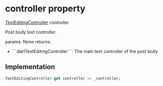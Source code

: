 


# controller property









[TextEditingController](https://api.flutter.dev/flutter/widgets/TextEditingController-class.html) controller
  




<p>Post body text controller.</p>
<p>params:
None
returns:</p>
<ul>
<li>```dartTextEditingController```: The main text controller of the post body</li>
</ul>



## Implementation

```dart
TextEditingController get controller => _controller;
```








